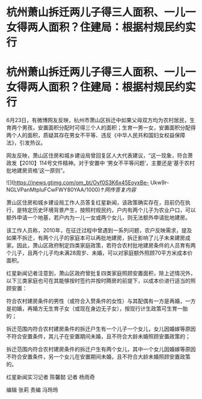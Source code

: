 # 杭州萧山拆迁两儿子得三人面积、一儿一女得两人面积？住建局：根据村规民约实行

# 杭州萧山拆迁两儿子得三人面积、一儿一女得两人面积？住建局：根据村规民约实行

6月23日，有微博网友反映，杭州市萧山区拆迁中如果父母双方均为农村居民，生育两个男孩，安置面积分配时可得三个人的面积；生育一男一女，安置面积分配得两个人的面积，质疑其存在男女不平等、违反《中华人民共和国妇女权益保障法》，引发热议。

网友反映，萧山区住房和城乡建设局曾回复区人大代表建议，“这一现象，符合萧政发【2010】114号文件精神。对于安置中
‘男女不平等问题’，主要还是‘基于农村批地建房资格’这一原则”。

![](https://inews.gtimg.com/om_bt/Oyf0S3K6x45EoyxBe-
Ukw9r-NGLVPanMtpluFCwFWY80YAA/1000)_↑网传答复内容_

萧山区住房和城乡建设局工作人员答复红星新闻，该政策确实存在，目前仍在执行，是特定历史环境背景产生，按照村规民约，户内有两个儿子为农业户口，可以额外申请一个地基，若户内为一儿一女或两个女儿，则无法额外申请批地建房。

该工作人员称，2010年，在征迁过程中曾遇到一系列问题，农户反映需求，提及如果不拆迁，有两个儿子的家庭本可以再批地建房，拆迁影响了儿子未来建房成家。因此，萧山区政府制定四类家庭政策，若符合农村批地建房条件的人员育有两个儿子，且两个儿子均未满28周岁、未婚，可以对家庭额外照顾70平方米成本价面积。

红星新闻记者注意到，萧山区政府曾批复四类家庭照顾安置面积，除上述情况外，以下三类家庭也可在其能够按时签约并按时腾房的前提下，以成本价进行适当的照顾安置：

符合农村建房条件的男性（或符合入赘条件的女性）与其配偶有一方是再婚，一方是初婚，再婚方无生育子女（或现在身边无子女），按现行计生政策可生育一胎的；

拆迁范围内符合农村建房条件的拆迁户生有一个儿子一个女儿，女儿因婚嫁等原因不符合安置条件，其儿子在安置期间未婚，且不符合大龄未婚照顾安置政策的；

拆迁范围内符合农村建房条件的拆迁户生有两个女儿，其中一个女儿因婚嫁等原因不符合安置条件，另一个女儿在安置期间未婚，且不符合大龄未婚照顾安置政策的。

红星新闻实习记者 陈馨懿 记者 杨雨奇

编辑 张莉 责编 冯玲玲

